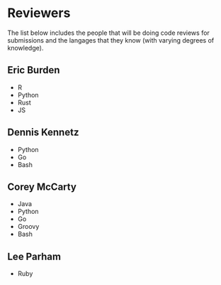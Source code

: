 # Reviewers

The list below includes the people that will be doing code reviews for submissions and the langages that they know (with varying degrees of knowledge).

## Eric Burden

+ R
+ Python
+ Rust
+ JS

## Dennis Kennetz

+ Python
+ Go
+ Bash

## Corey McCarty

+ Java
+ Python
+ Go
+ Groovy
+ Bash

## Lee Parham

+ Ruby

